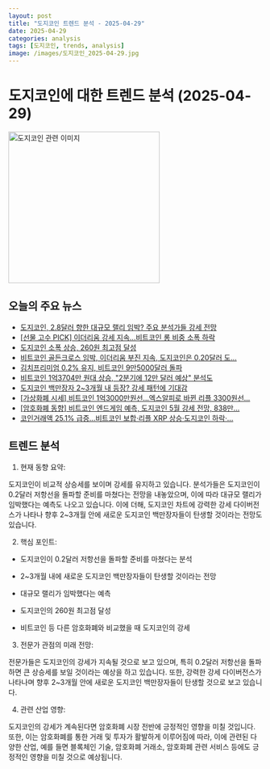 ```yaml
---
layout: post
title: "도지코인 트렌드 분석 - 2025-04-29"
date: 2025-04-29
categories: analysis
tags: [도지코인, trends, analysis]
image: /images/도지코인_2025-04-29.jpg
---
```


# 도지코인에 대한 트렌드 분석 (2025-04-29)

<img src="https://nan0silver.github.io/doge_trend_monitoring/images/도지코인_2025-04-29.jpg" alt="도지코인 관련 이미지" width="300">

## 오늘의 주요 뉴스

- [도지코인</b>, 2.8달러 향한 대규모 랠리 임박? 주요 분석가들 강세 전망](http://coinreaders.com/157567)
- [[선물 고수 PICK] 이더리움 강세 지속…비트코인</b> 롱 비중 소폭 하락](https://www.tokenpost.kr/news/cryptocurrency/242461)
- [도지코인</b> 소폭 상승, 260원 최고점 달성](https://www.job-post.co.kr/news/articleView.html?idxno=145392)
- [비트코인 골든크로스 임박, 이더리움 부진 지속, 도지코인</b>은 0.20달러 도...](http://coinreaders.com/157560)
- [김치프리미엄 0.2% 유지, 비트코인</b> 9만5000달러 돌파](https://www.tokenpost.kr/news/cryptocurrency/242412)
- [비트코인</b> 1억3704만 원대 상승, &quot;2분기에 12만 달러 예상&quot; 분석도](https://www.businesspost.co.kr/BP?command=article_view&num=393197)
- [도지코인</b> 백만장자 2~3개월 내 등장? 강세 패턴에 기대감](http://coinreaders.com/157553)
- [[가상화폐 시세] 비트코인</b> 1억3000만원선…엑스알피로 바뀐 리플 3300원선...](http://www.econonews.co.kr/news/articleView.html?idxno=385756)
- [[암호화폐 동향] 비트코인 엔드게임 예측, 도지코인</b> 5월 강세 전망, 838만...](http://coinreaders.com/157545)
- [코인거래액 25.1% 급증…비트코인 보합·리플 XRP 상승·도지코인</b> 하락·...](https://www.topstarnews.net/news/articleView.html?idxno=15651350)

## 트렌드 분석

1. 현재 동향 요약: 

도지코인이 비교적 상승세를 보이며 강세를 유지하고 있습니다. 분석가들은 도지코인이 0.2달러 저항선을 돌파할 준비를 마쳤다는 전망을 내놓았으며, 이에 따라 대규모 랠리가 임박했다는 예측도 나오고 있습니다. 이에 더해, 도지코인 차트에 강력한 강세 다이버전스가 나타나 향후 2~3개월 안에 새로운 도지코인 백만장자들이 탄생할 것이라는 전망도 있습니다.



2. 핵심 포인트: 

- 도지코인이 0.2달러 저항선을 돌파할 준비를 마쳤다는 분석

- 2~3개월 내에 새로운 도지코인 백만장자들이 탄생할 것이라는 전망

- 대규모 랠리가 임박했다는 예측

- 도지코인의 260원 최고점 달성

- 비트코인 등 다른 암호화폐와 비교했을 때 도지코인의 강세



3. 전문가 관점의 미래 전망: 

전문가들은 도지코인의 강세가 지속될 것으로 보고 있으며, 특히 0.2달러 저항선을 돌파하면 큰 상승세를 보일 것이라는 예상을 하고 있습니다. 또한, 강력한 강세 다이버전스가 나타나며 향후 2~3개월 안에 새로운 도지코인 백만장자들이 탄생할 것으로 보고 있습니다.



4. 관련 산업 영향: 

도지코인의 강세가 계속된다면 암호화폐 시장 전반에 긍정적인 영향을 미칠 것입니다. 또한, 이는 암호화폐를 통한 거래 및 투자가 활발하게 이루어짐에 따라, 이에 관련된 다양한 산업, 예를 들면 블록체인 기술, 암호화폐 거래소, 암호화폐 관련 서비스 등에도 긍정적인 영향을 미칠 것으로 예상됩니다.